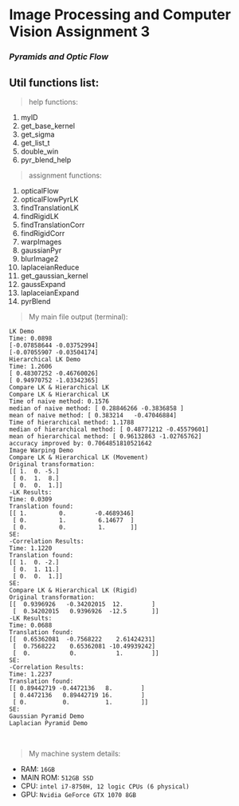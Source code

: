 # Image Processing and Computer Vision Assignment 3
### <i>Pyramids and Optic Flow</i>

## Util functions list:
> help functions:
1. myID
2. get_base_kernel
3. get_sigma
4. get_list_t
5. double_win
6. pyr_blend_help

> assignment functions:
1. opticalFlow
2. opticalFlowPyrLK
3. findTranslationLK
4. findRigidLK
5. findTranslationCorr
6. findRigidCorr
7. warpImages
8. gaussianPyr
9. blurImage2
10. laplaceianReduce
11. get_gaussian_kernel
12. gaussExpand
13. laplaceianExpand
14. pyrBlend

> My main file output (terminal):

```
LK Demo
Time: 0.0898
[-0.07858644 -0.03752994]
[-0.07055907 -0.03504174]
Hierarchical LK Demo
Time: 1.2606
[ 0.48307252 -0.46760026]
[ 0.94970752 -1.03342365]
Compare LK & Hierarchical LK
Compare LK & Hierarchical LK
Time of naive method: 0.1576
median of naive method: [ 0.28846266 -0.3836858 ]
mean of naive method: [ 0.383214   -0.47046884]
Time of hierarchical method: 1.1788
median of hierarchical method: [ 0.48771212 -0.45579601]
mean of hierarchical method: [ 0.96132863 -1.02765762]
accuracy improved by: 0.7064851810521642
Image Warping Demo
Compare LK & Hierarchical LK (Movement)
Original transformation:
[[ 1.  0. -5.]
 [ 0.  1.  8.]
 [ 0.  0.  1.]]
-LK Results:
Time: 0.0309
Translation found:
[[ 1.         0.        -0.4689346]
 [ 0.         1.         6.14677  ]
 [ 0.         0.         1.       ]]
SE:
-Correlation Results:
Time: 1.1220
Translation found:
[[ 1.  0. -2.]
 [ 0.  1. 11.]
 [ 0.  0.  1.]]
SE:
Compare LK & Hierarchical LK (Rigid)
Original transformation:
[[  0.9396926   -0.34202015  12.        ]
 [  0.34202015   0.9396926  -12.5       ]]
-LK Results:
Time: 0.0688
Translation found:
[[  0.65362081  -0.7568222    2.61424231]
 [  0.7568222    0.65362081 -10.49939242]
 [  0.           0.           1.        ]]
SE:
-Correlation Results:
Time: 1.2237
Translation found:
[[ 0.89442719 -0.4472136   8.        ]
 [ 0.4472136   0.89442719 16.        ]
 [ 0.          0.          1.        ]]
SE:
Gaussian Pyramid Demo
Laplacian Pyramid Demo
```

<br>

> My machine system details:

* RAM: ```16GB```
* MAIN ROM: ```512GB SSD```
* CPU: ```intel i7-8750H, 12 logic CPUs (6 physical)```
* GPU: ```Nvidia GeForce GTX 1070 8GB```
